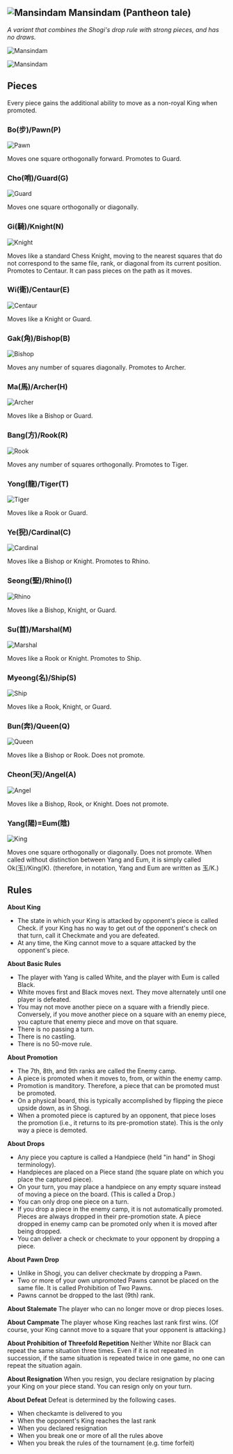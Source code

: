 ## ![Mansindam](https://github.com/gbtami/pychess-variants/blob/master/static/icons/mansindam.svg) Mansindam (Pantheon tale)

_A variant that combines the Shogi's drop rule with strong pieces, and has no draws._

![Mansindam](https://github.com/gbtami/pychess-variants/blob/master/static/images/MansindamGuide/board.png)

![Mansindam](https://github.com/gbtami/pychess-variants/blob/master/static/images/MansindamGuide/promotions.png)

## Pieces
Every piece gains the additional ability to move as a non-royal King when promoted.
### Bo(步)/Pawn(P) 
![Pawn](https://github.com/gbtami/pychess-variants/blob/master/static/images/MansindamGuide/pawn.png)

Moves one square orthogonally forward. Promotes to Guard.

### Cho(哨)/Guard(G)
![Guard](https://github.com/gbtami/pychess-variants/blob/master/static/images/MansindamGuide/guard.png)

Moves one square orthogonally or diagonally.

### Gi(騎)/Knight(N)
![Knight](https://github.com/gbtami/pychess-variants/blob/master/static/images/MansindamGuide/knight.png)

Moves like a standard Chess Knight, moving to the nearest squares that do not correspond to the same file, rank, or diagonal from its current position. Promotes to Centaur. It can pass pieces on the path as it moves.

### Wi(衛)/Centaur(E)
![Centaur](https://github.com/gbtami/pychess-variants/blob/master/static/images/MansindamGuide/centaur.png)

Moves like a Knight or Guard.

### Gak(角)/Bishop(B)
![Bishop](https://github.com/gbtami/pychess-variants/blob/master/static/images/MansindamGuide/bishop.png)

Moves any number of squares diagonally. Promotes to Archer.

### Ma(馬)/Archer(H)
![Archer](https://github.com/gbtami/pychess-variants/blob/master/static/images/MansindamGuide/archer.png)

Moves like a Bishop or Guard.

### Bang(方)/Rook(R)
![Rook](https://github.com/gbtami/pychess-variants/blob/master/static/images/MansindamGuide/rook.png)

Moves any number of squares orthogonally. Promotes to Tiger.

### Yong(龍)/Tiger(T) 
![Tiger](https://github.com/gbtami/pychess-variants/blob/master/static/images/MansindamGuide/tiger.png)

Moves like a Rook or Guard.

### Ye(猊)/Cardinal(C)
![Cardinal](https://github.com/gbtami/pychess-variants/blob/master/static/images/MansindamGuide/cardinal.png)

Moves like a Bishop or Knight. Promotes to Rhino.

### Seong(聖)/Rhino(I)
![Rhino](https://github.com/gbtami/pychess-variants/blob/master/static/images/MansindamGuide/rhino.png)

Moves like a Bishop, Knight, or Guard.

### Su(首)/Marshal(M)
![Marshal](https://github.com/gbtami/pychess-variants/blob/master/static/images/MansindamGuide/marshal.png)

Moves like a Rook or Knight. Promotes to Ship.

### Myeong(名)/Ship(S)
![Ship](https://github.com/gbtami/pychess-variants/blob/master/static/images/MansindamGuide/ship.png)

Moves like a Rook, Knight, or Guard.

### Bun(奔)/Queen(Q)
![Queen](https://github.com/gbtami/pychess-variants/blob/master/static/images/MansindamGuide/queen.png)

Moves like a Bishop or Rook. Does not promote.

### Cheon(天)/Angel(A)
![Angel](https://github.com/gbtami/pychess-variants/blob/master/static/images/MansindamGuide/angel.png)

Moves like a Bishop, Rook, or Knight. Does not promote.

### Yang(陽)=Eum(陰)
![King](https://github.com/gbtami/pychess-variants/blob/master/static/images/MansindamGuide/king.png)

Moves one square orthogonally or diagonally. Does not promote. When called without distinction between Yang and Eum, it is simply called Ok(玉)/King(K). (therefore, in notation, Yang and Eum are written as 玉/K.)

## Rules
**About King**
* The state in which your King is attacked by opponent's piece is called Check. if your King has no way to get out of the opponent's check on that turn, call it Checkmate and you are defeated.
* At any time, the King cannot move to a square attacked by the opponent's piece.

**About Basic Rules**
* The player with Yang is called White, and the player with Eum is called Black.
* White moves first and Black moves next. They move alternately until one player is defeated.
* You may not move another piece on a square with a friendly piece. Conversely, if you move another piece on a square with an enemy piece, you capture that enemy piece and move on that square.
* There is no passing a turn.
* There is no castling.
* There is no 50-move rule.

**About Promotion**
* The 7th, 8th, and 9th ranks are called the Enemy camp.
* A piece is promoted when it moves to, from, or within the enemy camp.
* Promotion is manditory. Therefore, a piece that can be promoted must be promoted.
* On a physical board, this is typically accomplished by flipping the piece upside down, as in Shogi.
* When a promoted piece is captured by an opponent, that piece loses the promotion (i.e., it returns to its pre-promotion state). This is the only way a piece is demoted.

**About Drops**
* Any piece you capture is called a Handpiece (held "in hand" in Shogi terminology).
* Handpieces are placed on a Piece stand (the square plate on which you place the captured piece).
* On your turn, you may place a handpiece on any empty square instead of moving a piece on the board. (This is called a Drop.)
* You can only drop one piece on a turn.
* If you drop a piece in the enemy camp, it is not automatically promoted. Pieces are always dropped in their pre-promotion state. A piece dropped in enemy camp can be promoted only when it is moved after being dropped.
* You can deliver a check or checkmate to your opponent by dropping a piece.

**About Pawn Drop**
* Unlike in Shogi, you can deliver checkmate by dropping a Pawn.
* Two or more of your own unpromoted Pawns cannot be placed on the same file. It is called Prohibition of Two Pawns.
* Pawns cannot be dropped to the last (9th) rank.

**About Stalemate**
The player who can no longer move or drop pieces loses.

**About Campmate**
The player whose King reaches last rank first wins. (Of course, your King cannot move to a square that your opponent is attacking.)

**About Prohibition of Threefold Repetition**
Neither White nor Black can repeat the same situation three times. Even if it is not repeated in succession, if the same situation is repeated twice in one game, no one can repeat the situation again.

**About Resignation**
When you resign, you declare resignation by placing your King on your piece stand. You can resign only on your turn.

**About Defeat**
Defeat is determined by the following cases.
* When checkamte is delivered to you
* When the opponent's King reaches the last rank
* When you declared resignation
* When you break one or more of all the rules above
* When you break the rules of the tournament (e.g. time forfeit)
